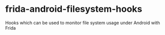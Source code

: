 # frida-android-filesystem-hooks
Hooks which can be used to monitor file system usage under Android with Frida
